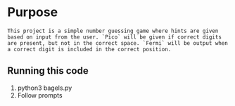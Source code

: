 # Purpose

```
This project is a simple number guessing game where hints are given based on input from the user. `Pico` will be given if correct digits are present, but not in the correct space. `Fermi` will be output when a correct digit is included in the correct position.
```

## Running this code

1. python3 bagels.py
2. Follow prompts
